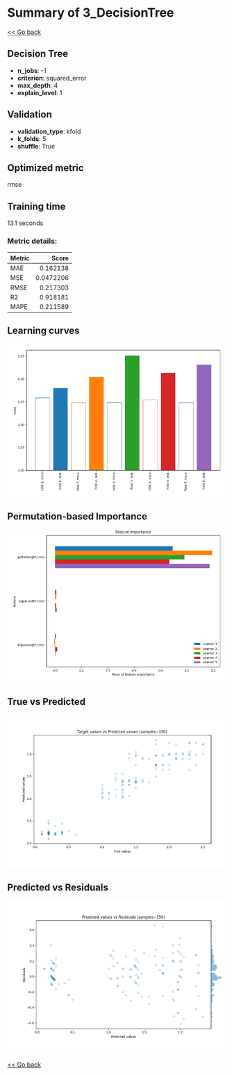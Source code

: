 # Summary of 3_DecisionTree

[<< Go back](../README.md)


## Decision Tree
- **n_jobs**: -1
- **criterion**: squared_error
- **max_depth**: 4
- **explain_level**: 1

## Validation
 - **validation_type**: kfold
 - **k_folds**: 5
 - **shuffle**: True

## Optimized metric
rmse

## Training time

13.1 seconds

### Metric details:
| Metric   |     Score |
|:---------|----------:|
| MAE      | 0.162138  |
| MSE      | 0.0472206 |
| RMSE     | 0.217303  |
| R2       | 0.918181  |
| MAPE     | 0.211589  |



## Learning curves
![Learning curves](learning_curves.png)

## Permutation-based Importance
![Permutation-based Importance](permutation_importance.png)
## True vs Predicted

![True vs Predicted](true_vs_predicted.png)


## Predicted vs Residuals

![Predicted vs Residuals](predicted_vs_residuals.png)



[<< Go back](../README.md)
